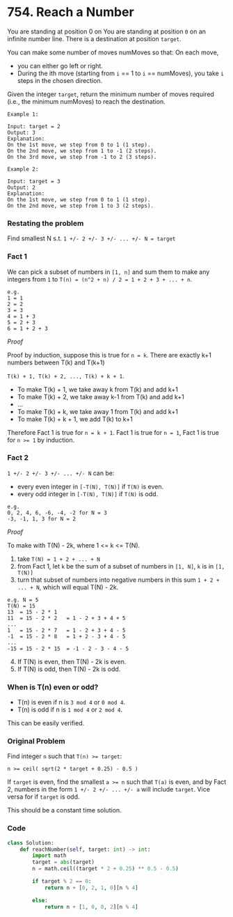 # 754. Reach a Number

You are standing at position 0 on 
You are standing at position `0` on an infinite number line. There is a destination at position `target`.

You can make some number of moves numMoves so that:
On each move, 
- you can either go left or right.
- During the ith move (starting from `i` == 1 to `i` == numMoves), you take `i` steps in the chosen direction.

Given the integer `target`, return the minimum number of moves required (i.e., the minimum numMoves) to reach the destination.
```
Example 1:

Input: target = 2
Output: 3
Explanation:
On the 1st move, we step from 0 to 1 (1 step).
On the 2nd move, we step from 1 to -1 (2 steps).
On the 3rd move, we step from -1 to 2 (3 steps).

Example 2:

Input: target = 3
Output: 2
Explanation:
On the 1st move, we step from 0 to 1 (1 step).
On the 2nd move, we step from 1 to 3 (2 steps).
```

### Restating the problem
Find smallest N s.t. `1 +/- 2 +/- 3 +/- ... +/- N = target`

### Fact 1
We can pick a subset of numbers in `[1, n]` and sum them to make any integers from `1` to `T(n) = (n^2 + n) / 2 = 1 + 2 + 3 + ... + n`.
```
e.g.
1 = 1
2 = 2
3 = 3
4 = 1 + 3
5 = 2 + 3
6 = 1 + 2 + 3
```
_Proof_

Proof by induction, suppose this is true for `n = k`. There are exactly k+1 numbers between T(k) and T(k+1)

```T(k) + 1, T(k) + 2, ..., T(k) + k + 1```. 
- To make T(k) + 1, we take away k from T(k) and add k+1
- To make T(k) + 2, we take away k-1 from T(k) and add k+1
- ...
- To make T(k) + k, we take away 1 from T(k) and add k+1
- To make T(k) + k + 1, we add T(k) to k+1

Therefore Fact 1 is true for `n = k + 1`.
Fact 1 is true for `n = 1`, Fact 1 is true for `n >= 1` by induction.

### Fact 2
`1 +/- 2 +/- 3 +/- ... +/- N` can be:
- every even integer in `[-T(N), T(N)]` if `T(N)` is even.
- every odd integer in `[-T(N), T(N)]` if `T(N)` is odd.
```
e.g.
0, 2, 4, 6, -6, -4, -2 for N = 3
-3, -1, 1, 3 for N = 2
```
_Proof_

To make with T(N) - 2k, where 1 <= k <= T(N).
1. take `T(N) = 1 + 2 + ... + N`
2. from Fact 1, let `k` be the sum of a subset of numbers in `[1, N]`, `k` is in `[1, T(N)]`
3. turn that subset of numbers into negative numbers in this sum `1 + 2 + ... + N`, which will equal T(N) - 2k.
```
e.g. N = 5
T(N) = 15
13  = 15 - 2 * 1
11  = 15 - 2 * 2   = 1 - 2 + 3 + 4 + 5
...
1   = 15 - 2 * 7   = 1 - 2 + 3 + 4 - 5
-1  = 15 - 2 * 8   = 1 + 2 - 3 + 4 - 5
...
-15 = 15 - 2 * 15  = -1 - 2 - 3 - 4 - 5
```
4. If T(N) is even, then T(N) - 2k is even.
5. If T(N) is odd, then T(N) - 2k is odd.

### When is T(n) even or odd?
- T(n) is even if n is `3 mod 4` or `0 mod 4`.
- T(n) is odd if n is `1 mod 4` or `2 mod 4`.
  
This can be easily verified.

### Original Problem
Find integer `n` such that `T(n) >= target`:
```
n >= ceil( sqrt(2 * target + 0.25) - 0.5 )
```
If `target` is even, find the smallest `a >= n` such that `T(a)` is even, and by Fact 2, numbers in the form `1 +/- 2 +/- ... +/- a` will include `target`.
Vice versa for if `target` is odd.

This should be a constant time solution.

### Code
```python
class Solution:
    def reachNumber(self, target: int) -> int:
        import math
        target = abs(target)
        n = math.ceil((target * 2 + 0.25) ** 0.5 - 0.5)

        if target % 2 == 0:
            return n + [0, 2, 1, 0][n % 4]

        else:
            return n + [1, 0, 0, 2][n % 4]
```
